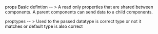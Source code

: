 props Basic defintion  -- > 
A read only properties that are shared between components.
A parent components can send data to a child components.


proptypes -- > 
Used to the passed datatype is correct type or not it matches or default type is also correct